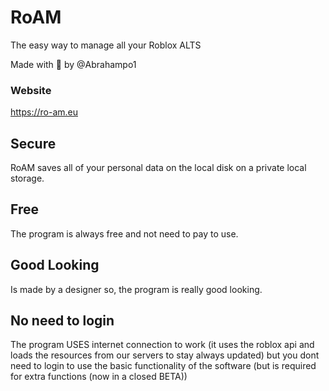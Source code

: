 # RoAM

The easy way to manage all your Roblox ALTS

Made with 💖 by @Abrahampo1

### Website
https://ro-am.eu


## Secure

RoAM saves all of your personal data on the local disk on a private local storage.

## Free

The program is always free and not need to pay to use.

## Good Looking

Is made by a designer so, the program is really good looking.

## No need to login

The program USES internet connection to work (it uses the roblox api and loads the resources from our servers to stay always updated) but you dont need to login to use the basic functionality of the software (but is required for extra functions (now in a closed BETA))
